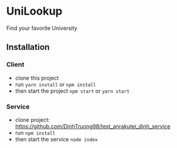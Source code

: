 # UniLookup
Find your favorite University
## Installation
### Client
- clone this project
- run `yarn install` or `npm install`
- then start the project `npm start` or `yarn start`

### Service
- clone project: https://github.com/DinhTruong98/test_anrakutei_dinh_service
- run `npm install`
- then start the service `node index`
